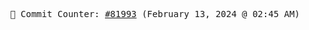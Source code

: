 <p align="center">
    <samp>
        📮 Commit Counter: <a href="https://github.com/Javascript-void0/Javascript-void0/commits/main">#81993</a> (February 13, 2024 @ 02:45 AM)
    </samp>
</p>